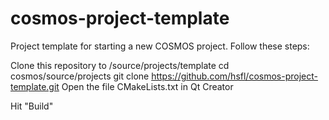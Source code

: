 # cosmos-project-template
Project template for starting a new COSMOS project. 
Follow these steps:

Clone this repository to <cosmos>/source/projects/template
cd cosmos/source/projects
git clone https://github.com/hsfl/cosmos-project-template.git
Open the file CMakeLists.txt in Qt Creator

Hit "Build"
